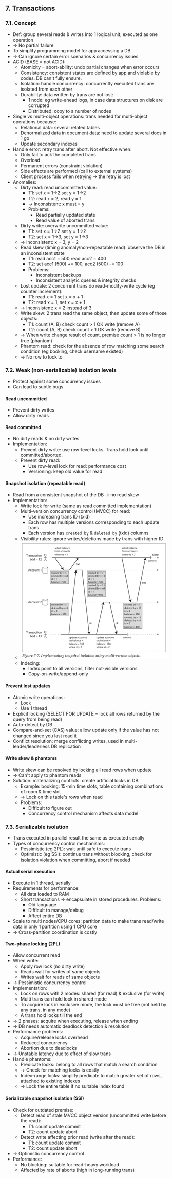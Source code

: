## 7. Transactions
### 7.1. Concept
- Def: group several reads & writes into 1 logical unit, executed as one operation 
- -> No partial failure
- To simplify programming model for app accessing a DB 
- -> Can ignore certain error scenarios & concurrency issues
- ACID (BASE = not ACID):
  - Atomicity = abort-ability: undo partial changes when error occurs
  - Consistency: consistent states are defined by app and violable by codes. DB can't fully ensure.
  - Isolation: handle concurrency: concurrently executed trans are isolated from each other
  - Durability: data written by trans are not lost:
    - 1 node: eg write-ahead logs, in case data structures on disk are corrupted
    - Distributed: copy to a number of nodes
- Single vs multi-object operations: trans needed for multi-object operations because:
  - Relational data: several related tables
  - Denormalized data in document data: need to update several docs in 1 go
  - Update secondary indexes
- Handle error: retry trans after abort. Not effective when:
  - Only fail to ack the completed trans
  - Overload
  - Permanent errors (constraint violation)
  - Side effects are performed (call to external systems)
  - Client process fails when retrying -> the retry is lost
- Anomalies:
  - Dirty read: read uncommitted value:
    - T1: set x = 1->2                       set y = 1->2
    - T2:              read x = 2, read y = 1
    - -> Inconsistent: x must = y
    - Problems:
      - Read partially updated state
      - Read value of aborted trans
  - Dirty write: overwrite uncommitted value:
    - T1: set x = 1->2                          set y = 1->2
    - T2:             set x = 1->3, set y = 1->3
  - -> Inconsistent: x = 3, y = 2
  - Read skew (timing anomaly/non-repeatable read): observe the DB in an inconsistent state
    - T1: read acc1 = 500                                        read acc2 = 400
    - T2:                set acc1 (500) += 100, acc2 (500) -= 100
    - Problems:
      - Inconsistent backups
      - Inconsistent analytic queries & integrity checks
  - Lost update: 2 concurrent trans do read-modify-write cycle (eg counter increment):
    - T1: read x = 1                         set x = x + 1
    - T2:           read x = 1, set x = x + 1
  - -> Inconsistent: x = 2 instead of 3
  - Write skew: 2 trans read the same object, then update some of those objects:
    - T1: count (A, B)  check count > 1 OK                       write (remove A)
    - T2: count (A, B)                       check count > 1 OK  write (remove B)
  - -> When write change result of count, premise count > 1 is no longer true (phantom)
  - Phantom read: check for the absence of row matching some search condition (eg booking, check username existed)
  - -> No row to lock to
### 7.2. Weak (non-serializable) isolation levels
- Protect against some concurrency issues
- Can lead to subtle bugs
#### Read uncommitted
- Prevent dirty writes
- Allow dirty reads
#### Read committed
- No dirty reads & no dirty writes
- Implementation:
  - Prevent dirty write: use row-level locks. Trans hold lock until committed/aborted.
  - Prevent dirty read:
    - Use row-level lock for read: performance cost
    - Versioning: keep old value for read
#### Snapshot isolation (repeatable read)
- Read from a consistent snapshot of the DB -> no read skew
- Implementation:
  - Write lock for write (same as read committed implementation)
  - Multi-version concurrency control (MVCC) for read:
    - Use increasing trans ID (txid)
    - Each row has multiple versions corresponding to each update trans
    - Each version has `created by` & `deleted by` (txid) columns
  - Visibility rules: ignore writes/deletions made by trans with higher ID
  - <img src="./resources/7.7.png" width="500">
  - Indexing:
    - Index point to all versions, filter not-visible versions
    - Copy-on-write/append-only
#### Prevent lost updates
- Atomic write operations:
  - Lock
  - Use 1 thread
- Explicit locking (SELECT FOR UPDATE = lock all rows returned by the query from being read)
- Auto-detect by DB
- Compare-and-set (CAS) value: allow update only if the value has not changed since you last read it
- Conflict resolution: merge conflicting writes, used in multi-leader/leaderless DB replication
#### Write skew & phantoms
- Write skew can be resolved by locking all read rows when update 
- -> Can't apply to phantom reads
- Solution: materializing conflicts: create artificial locks in DB:
  - Example: booking: 15-min time slots, table containing combinations of room & time slot 
  - -> Lock on this table's rows when read
  - Problems:
    - Difficult to figure out
    - Concurrency control mechanism affects data model
### 7.3. Serializable isolation
- Trans executed in parallel result the same as executed serially
- Types of concurrency control mechanisms:
  - Pessimistic (eg 2PL): wait until safe to execute trans
  - Optimistic (eg SSI): continue trans without blocking, check for isolation violation when committing, abort if needed
#### Actual serial execution
- Execute in 1 thread, serially
- Requirements for performance:
  - All data loaded to RAM
  - Short transactions -> encapsulate in stored procedures. Problems:
    - Old language
    - Difficult to manage/debug
    - Affect entire DB
- Scale to multi nodes/CPU cores: partition data to make trans read/write data in only 1 partition using 1 CPU core
- -> Cross-partition coordination is costly
#### Two-phase locking (2PL)
- Allow concurrent read
- When write:
  - Apply row lock (no dirty write)
  - Reads wait for writes of same objects
  - Writes wait for reads of same objects
- -> Pessimistic concurrency control
- Implementation:
  - Lock on rows with 2 modes: shared (for read) & exclusive (for write)
  - Multi trans can hold lock in shared mode
  - To acquire lock in exclusive mode, the lock must be free (not held by any trans, in any mode)
  - A trans hold locks till the end
- -> 2 phases: acquire when executing, release when ending
- -> DB needs automatic deadlock detection & resolution
- Performance problems:
  - Acquire/release locks overhead
  - Reduced concurrency
  - Abortion due to deadlocks 
- -> Unstable latency due to effect of slow trans
- Handle phantoms:
  - Predicate locks: belong to all rows that match a search condition 
  - -> Check for matching locks is costly
  - Index-range locks: simplify predicate to match greater set of rows, attached to existing indexes 
  - -> Lock the entire table if no suitable index found
#### Serializable snapshot isolation (SSI)
- Check for outdated premise:
  - Detect read of stale MVCC object version (uncommitted write before the read):
    - T1: count  update                commit 
    - T2:              count  update          abort
  - Detect write affecting prior read (write after the read):
    - T1: count      update      commit 
    - T2:       count      update      abort
- -> Optimistic concurrency control
- Performance:
  - No blocking: suitable for read-heavy workload
  - Affected by rate of aborts (high in long-running trans)
